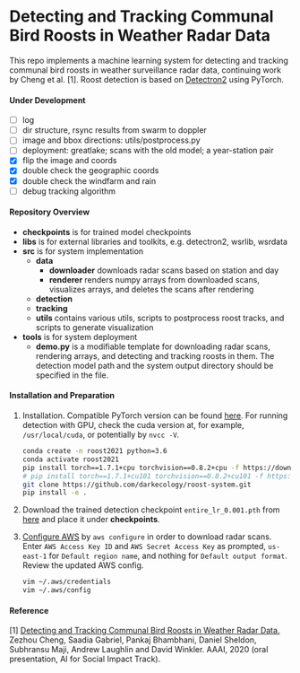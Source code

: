 # Detecting and Tracking Communal Bird Roosts in Weather Radar Data
This repo implements a machine learning system for detecting and tracking communal bird roosts 
in weather surveillance radar data, continuing work by Cheng et al. [1].
Roost detection is based on [Detectron2](https://github.com/darkecology/detectron2) using PyTorch.

#### Under Development
- [ ] log
- [ ] dir structure, rsync results from swarm to doppler
- [ ] image and bbox directions: utils/postprocess.py
- [ ] deployment: greatlake; scans with the old model; a year-station pair
- [x] flip the image and coords
- [x] double check the geographic coords
- [x] double check the windfarm and rain
- [ ] debug tracking algorithm

#### Repository Overview
- **checkpoints** is for trained model checkpoints
- **libs** is for external libraries and toolkits, e.g. detectron2, wsrlib, wsrdata
- **src** is for system implementation
    - **data**
        - **downloader** downloads radar scans based on station and day
        - **renderer** renders numpy arrays from downloaded scans, visualizes arrays, 
        and deletes the scans after rendering
    - **detection**
    - **tracking**
    - **utils** contains various utils, scripts to postprocess roost tracks, and scripts to generate visualization
- **tools** is for system deployment
    - **demo.py** is a modifiable template for downloading radar scans, rendering arrays, and detecting and tracking 
    roosts in them. The detection model path and the system output directory should be specified in the file.

#### Installation and Preparation
1. Installation. Compatible PyTorch version can be found [here](https://pytorch.org/get-started/previous-versions/).
For running detection with GPU, check the cuda version at, for example, `/usr/local/cuda`, or potentially by `nvcc -V`. 
    ```bash
    conda create -n roost2021 python=3.6
    conda activate roost2021
    pip install torch==1.7.1+cpu torchvision==0.8.2+cpu -f https://download.pytorch.org/whl/torch_stable.html
    # pip install torch==1.7.1+cu101 torchvision==0.8.2+cu101 -f https://download.pytorch.org/whl/torch_stable.html
    git clone https://github.com/darkecology/roost-system.git
    pip install -e .
   ```

2. Download the trained detection checkpoint `entire_lr_0.001.pth` from 
[here](https://www.dropbox.com/sh/g1m6406m6e087s6/AAAQyut5_ZF12zZ88tNiRzX-a?dl=0)
and place it under **checkpoints**.

3. [Configure AWS](https://docs.aws.amazon.com/cli/latest/userguide/cli-chap-configure.html) by
`aws configure`
in order to download radar scans. 
Enter `AWS Access Key ID` and `AWS Secret Access Key` as prompted,
`us-east-1` for `Default region name`, and nothing for `Default output format`.
Review the updated AWS config.
    ```bash
    vim ~/.aws/credentials
    vim ~/.aws/config
    ```

#### Reference
[1] [Detecting and Tracking Communal Bird Roosts in Weather Radar Data.](https://people.cs.umass.edu/~zezhoucheng/roosts/radar-roosts-aaai20.pdf)
Zezhou Cheng, Saadia Gabriel, Pankaj Bhambhani, Daniel Sheldon, Subhransu Maji, Andrew Laughlin and David Winkler.
AAAI, 2020 (oral presentation, AI for Social Impact Track).

